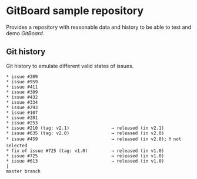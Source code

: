 # GitBoard sample repository

Provides a repository with reasonable data and history to be able to test and demo *GitBoard*.

## Git history

Git history to emulate different valid states of issues.

```
* issue #209
* issue #959
* issue #411
* issue #389
* issue #432
* issue #334
* issue #293
* issue #107
* issue #281
* issue #253
* issue #210 (tag: v2.1)                → released (in v2.1)
* issue #635 (tag: v2.0)                → released (in v2.0)
* issue #459                            → released (in v2.0); ❗️ not selected
* fix of issue #725 (tag: v1.0)         → released (in v1.0)
* issue #725                            → released (in v1.0)
* issue #613                            → released (in v1.0)
|
master branch
```
